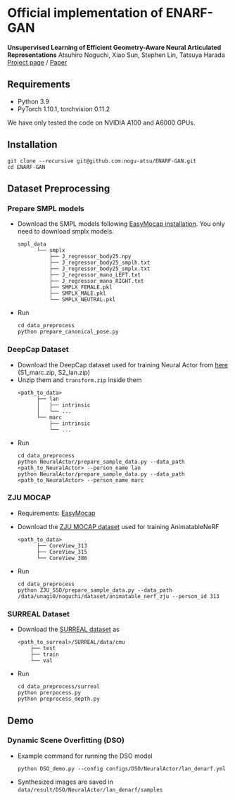 # Official implementation of ENARF-GAN

**Unsupervised Learning of Efficient Geometry-Aware Neural Articulated Representations**
Atsuhiro Noguchi, Xiao Sun, Stephen Lin, Tatsuya Harada
[Project page](https://nogu-atsu.github.io/ENARF-GAN/) / [Paper](https://nogu-atsu.github.io/ENARF-GAN/)

## Requirements
- Python 3.9
- PyTorch 1.10.1, torchvision 0.11.2

We have only tested the code on NVIDIA A100 and A6000 GPUs.
## Installation
```angular2html
git clone --recursive git@github.com:nogu-atsu/ENARF-GAN.git
cd ENARF-GAN

```

## Dataset Preprocessing
### Prepare SMPL models
- Download the SMPL models
  following [EasyMocap installation](https://github.com/zju3dv/EasyMocap/blob/master/doc/installation.md). You only need to download smplx models.
  ```
  smpl_data
        └── smplx
            ├── J_regressor_body25.npy
            ├── J_regressor_body25_smplh.txt
            ├── J_regressor_body25_smplx.txt 
            ├── J_regressor_mano_LEFT.txt 
            ├── J_regressor_mano_RIGHT.txt
            ├── SMPLX_FEMALE.pkl
            ├── SMPLX_MALE.pkl
            └── SMPLX_NEUTRAL.pkl
  ```
- Run
  ```
  cd data_preprocess
  python prepare_canonical_pose.py
  ```

### DeepCap Dataset
- Download the DeepCap dataset used for training Neural Actor from [here](https://vcai.mpi-inf.mpg.de/projects/NeuralActor/) (S1_marc.zip, S2_lan.zip)
- Unzip them and `transform.zip` inside them
  ```
  <path_to_data>
        ├── lan
        │   ├── intrinsic
        │   └── ...
        └── marc
            ├── intrinsic
            └── ...
  ```
- Run
  ```
  cd data_preprocess
  python NeuralActor/prepare_sample_data.py --data_path <path_to_NeuralActor> --person_name lan
  python NeuralActor/prepare_sample_data.py --data_path <path_to_NeuralActor> --person_name marc
  ```

### ZJU MOCAP

- Requirements: [EasyMocap](https://github.com/zju3dv/EasyMocap)

- Download the [ZJU MOCAP dataset](https://github.com/zju3dv/animatable_nerf/blob/master/INSTALL.md#zju-mocap-dataset) used for training AnimatableNeRF
  ```
  <path_to_data>
        ├── CoreView_313
        ├── CoreView_315
        └── CoreView_386
  ```
- Run
  ```angular2html
  cd data_preprocess
  python ZJU_SSO/prepare_sample_data.py --data_path /data/unagi0/noguchi/dataset/animatable_nerf_zju --person_id 313 
  ```


### SURREAL Dataset
- Download the [SURREAL dataset](https://github.com/gulvarol/surreal) as
  ```angular2html
  <path_to_surreal>/SURREAL/data/cmu
      ├── test
      ├── train
      └── val
  ```
- Run
  ```angular2html
  cd data_preprocess/surreal
  python prerpocess.py
  python preprocess_depth.py
  ```
## Demo
### Dynamic Scene Overfitting (DSO)
- Example command for running the DSO model
  ```
  python DSO_demo.py --config configs/DSO/NeuralActor/lan_denarf.yml 
  ```
- Synthesized images are saved in `data/result/DSO/NeuralActor/lan_denarf/samples`